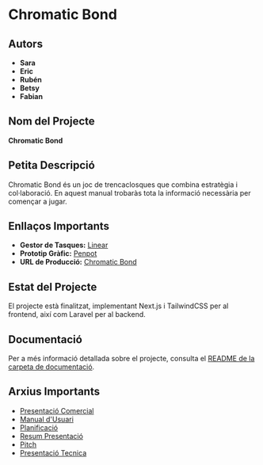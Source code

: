 # Chromatic Bond

## Autors
- **Sara**
- **Eric**
- **Rubén**
- **Betsy**
- **Fabian**

## Nom del Projecte
**Chromatic Bond**

## Petita Descripció
Chromatic Bond és un joc de trencaclosques que combina estratègia i col·laboració. En aquest manual trobaràs tota la informació necessària per començar a jugar.

## Enllaços Importants
- **Gestor de Tasques:** [Linear](https://linear.app/institut-pedralbes/team/CBD/active)
- **Prototip Gràfic:** [Penpot](https://design.penpot.app/#/view/761002ba-63cd-80f4-8004-4479515cc9a4?page-id=761002ba-63cd-80f4-8004-4479515cc9a5&section=interactions&index=0&share-id=271c9855-ceb4-8079-8004-6d7aa7954c7b)
- **URL de Producció:** [Chromatic Bond](https://chromaticbond.cat/)

## Estat del Projecte
El projecte està finalitzat, implementant Next.js i TailwindCSS per al frontend, així com Laravel per al backend.

## Documentació
Per a més informació detallada sobre el projecte, consulta el [README de la carpeta de documentació](./doc/README.md).

## Arxius Importants

- [Presentació Comercial](./doc/comercial_2324_G04Projecte-ChromaticBond.pdf)
- [Manual d'Usuari](./doc/Manual-usuari_ChromaticBond.pdf)
- [Planificació](./doc/Planificació_ChromaticBond.pdf)
- [Resum Presentació](./doc/resum_2324_G04Projecte-ChromaticBond.pdf)
- [Pitch](./doc/pitch_2324_G04ProjecteChromatic-bond.mp4)
- [Presentació Tecnica](./doc/tecnica_2324_ChromaticBond-ProjecteG04.pdf)
